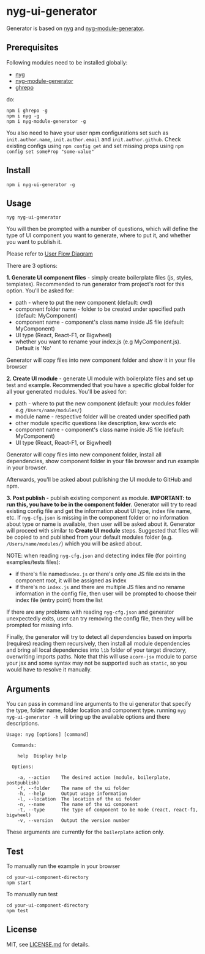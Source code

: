 # nyg-ui-generator
Generator is based on [nyg](https://www.npmjs.com/package/nyg) and [nyg-module-generator](https://www.npmjs.com/package/nyg-module-generator).

## Prerequisites

Following modules need to be installed globally:
* [nyg](https://www.npmjs.com/package/nyg) 
* [nyg-module-generator](https://www.npmjs.com/package/nyg-module-generator)
* [ghrepo](https://github.com/Jam3/ghrepo)

do:
```
npm i ghrepo -g
npm i nyg -g
npm i nyg-module-generator -g
```

You also need to have your user npm configurations set such as `init.author.name`, `init.author.email` and `init.author.github`. 
Check existing configs using `npm config get` and set missing props using `npm config set someProp "some-value"`

## Install
```
npm i nyg-ui-generator -g
```

## Usage
```
nyg nyg-ui-generator
```
You will then be prompted with a number of questions, which will define the type of UI component you want to generate, where to put it, and whether you want to publish it.


Please refer to [User Flow Diagram](https://docs.google.com/presentation/d/1Fc0p_LC4s2bE6acedVbCg13IkN-QMR0R24pfzfWTCUE/edit#slide=id.g12acd49da1_0_14)

There are 3 options:

**1. Generate UI component files** - simply create boilerplate files (js, styles, templates). Recommended to run generator from project's root for this option.
You'll be asked for:
 * path - where to put the new component (default: cwd)
 * component folder name - folder to be created under specified path (default: MyComponent)
 * component name - component's class name inside JS file (default: MyComponent)
 * UI type (React, React-F1, or Bigwheel)
 * whether you want to rename your index.js (e.g MyComponent.js). Default is 'No'
 
 Generator will copy files into new component folder and show it in your file browser

**2. Create UI module** - generate UI module with boilerplate files and set up test and example. Recommended that you have a specific global folder for all your generated modules. You'll be asked for:
 * path - where to put the new component (default: your modules folder e.g `/Users/name/modules/`)
 * module name - respective folder will be created under specified path
 * other module specific questions like description, kew words etc
 * component name - component's class name inside JS file (default: MyComponent)
 * UI type (React, React-F1, or Bigwheel)
 
  Generator will copy files into new component folder, install all dependencies, show component folder in your file browser and run example in your browser.

  Afterwards, you'll be asked about publishing the UI module to GitHub and npm.

**3. Post publish** - publish existing component as module. **IMPORTANT: to run this, you have to be in the component folder**. Generator will try to read existing config file and get the information about UI type, index file name, etc. If `nyg-cfg.json` is missing in the component folder or no information about type or name is available, then user will be asked about it.
  Generator will proceed with similar to **Create UI module** steps. Suggested that files will be copied to and published from your default modules folder (e.g. `/Users/name/modules/`) which you will be asked about.

  NOTE: when reading `nyg-cfg.json` and detecting index file (for pointing examples/tests files):
  * if there's file named`index.js` or there's only one JS file exists in the component root, it will be assigned as index
  * if there's no `index.js` and there are multiple JS files and no rename information in the config file, then user will be prompted to choose their index file (entry point) from the list
   
  If there are any problems with reading `nyg-cfg.json` and generator unexpectedly exits, user can try removing the config file, then they will be prompted for missing info.
 
  Finally, the generator will try to detect all dependencies based on imports (requires) reading them recursively, then install all module dependencies and bring all local dependencies into ```lib``` folder of your target directory, overwriting imports paths. Note that this will use ```acorn-jsx``` module to parse your jsx and some syntax may not be supported such as ```static```, so you would have to resolve it manually.

## Arguments

You can pass in command line arguments to the ui generator that specify the type, folder name, folder location and component type. running `nyg nyg-ui-generator -h` will bring up the available options and there descriptions.

```shell
Usage: nyg [options] [command]
  
  Commands:
  
    help  Display help
  
  Options:
  
    -a, --action    The desired action (module, boilerplate, postpublish)
    -f, --folder    The name of the ui folder
    -h, --help      Output usage information
    -l, --location  The location of the ui folder
    -n, --name      The name of the ui component
    -t, --type      The type of component to be made (react, react-f1, bigwheel)
    -v, --version   Output the version number
``` 
These arguments are currently for the `boilerplate` action only.

## Test
To manually run the example in your browser
```
cd your-ui-component-directory
npm start
```

To manually run test
```
cd your-ui-component-directory
npm test
```


## License

MIT, see [LICENSE.md](http://github.com/Jam3/nyg-ui-generator/blob/master/LICENSE.md) for details.
